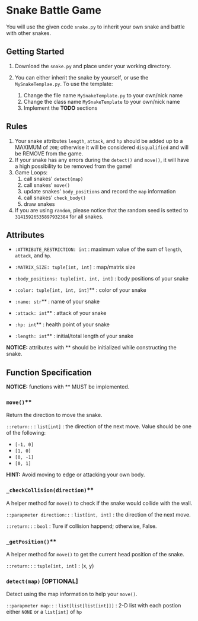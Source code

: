 # Snake Battle Game

You will use the given code `snake.py` to inherit your own snake and battle with other snakes.

## Getting Started

1. Download the `snake.py` and place under your working directory.
2. You can either inherit the snake by yourself, or use the `MySnakeTemplae.py`. To use the template:

   1. Change the file name `MySnakeTemplate.py` to your own/nick name
   2. Change the class name `MySnakeTemplate` to your own/nick name
   3. Implement the **TODO** sections

## Rules

1. Your snake attributes `length`, `attack`, and `hp` should be added up to a MAXIMUM of `200`; otherwise it will be considered `disqualified` and will be REMOVE from the game.
2. If your snake has any errors during the `detect()` and `move()`, it will have a high possibility to be removed from the game!
3. Game Loops:
    1. call snakes' `detect(map)`
    2. call snakes' `move()`
    3. update snakes' `body_positions` and record the `map` information
    4. call snakes' `check_body()`
    5. draw snakes
4. If you are using `random`, please notice that the random seed is setted to `31415926535897932384` for all snakes.

## Attributes

- `:ATTRIBUTE_RESTRICTION: int` : maximum value of the sum of `length`, `attack`, and `hp`.

- `:MATRIX_SIZE: tuple[int, int]` : map/matrix size

- `:body_positions: tuple[int, int, int]` : body positions of your snake

- `:color: tuple[int, int, int]`** : color of your snake

- `:name: str`** : name of your snake

- `:attack: int`** : attack of your snake

- `:hp: int`** : health point of your snake

- `:length: int`** : initial/total length of your snake

**NOTICE:** attributes with ** should be initialized while constructing the snake.

## Function Specification

**NOTICE:** functions with ** MUST be implemented.

### `move()`**

Return the direction to move the snake.

`::return::` : `list[int]` : the direction of the next move. Value should be one of the following:

- `[-1, 0]`
- `[1, 0]`
- `[0, -1]`
- `[0, 1]`

**HINT:** Avoid moving to edge or attacking your own body.

### `_checkCollision(direction)`**

A helper method for `move()` to check if the snake would collide with the wall.

`::parapmeter direction::` : `list[int, int]` : the direction of the next move.

`::return::` : `bool` : Ture if collision happend; otherwise, False.

### `_getPosition()`**

A helper method for `move()` to get the current head position of the snake.

`::return::` : `tuple[int, int]` : (x, y)

### `detect(map)` [OPTIONAL]

Detect using the map information to help your `move()`.

`::parapmeter map::` : `list[list[list[int]]]` : 2-D list with each postion either `NONE` or a `list[int]` of `hp`
